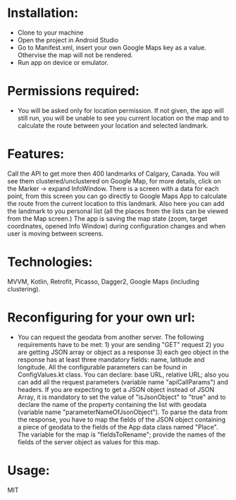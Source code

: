 # Installation:
  - Clone to your machine
  - Open the project in Android Studio
  - Go to Manifest.xml, insert your own Google Maps key as a value. Othervise the map will not be rendered.
  - Run app on device or emulator.

# Permissions required: 
- You will be asked only for location permission. If not given, the app will still run, you will be unable to see you current location on the map and to calculate the route between your location and selected landmark.

# Features:
Call the API to get more then 400 landmarks of Calgary, Canada. You will see them clustered/unclustered on Google Map, for more details, click on the Marker -> expand InfoWindow. There is a screen with a data for each point, from this screen you can go directly to Google Maps App to calculate the route from the current location to this landmark. Also here you can add the landmark to you personal list (all the places from the lists can be viewed from the Map screen.) The app is saving the map state (zoom, target coordinates, opened Info Window) during configuration changes and when user is moving between screens.

# Technologies:
MVVM, Kotlin, Retrofit, Picasso, Dagger2, Google Maps (including clustering).

# Reconfiguring for your own url: 
- You can request the geodata from another server. The following requirements have to be met: 1) your are sending "GET" request 2) you are getting JSON array or object as a response 3) each geo object in the response has at least three mandatory fields: name, latitude and longitude. All the configurable parameters can be found in ConfigValues.kt class. You can declare: base URL, relative URL; also you can add all the request parameters (variable name "apiCallParams") and headers. If you are expecting to get a JSON object instead of JSON Array, it is mandatory to set the value of "isJsonObject" to "true" and to declare the name of the property containing the list with geodata (variable name "parameterNameOfJsonObject"). 
To parse the data from the response, you have to map the fields of the JSON object containing a piece of geodata to the fields of the App data class named "Place". The variable for the map is "fieldsToRename"; provide the names of the fields of the server object as values for this map.

# Usage:
MIT
